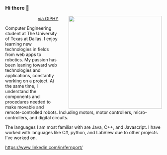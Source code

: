 ### Hi there 👋

<img src="https://media1.giphy.com/media/2xu5zpSV3oqKcCSZ49/giphy.gif?cid=790b7611610ebe80d1fa1d1f5d5a4e9abc2c8522d631b570&rid=giphy.gif&ct=g" height="300px" align="right" style="padding-left:30px"></img>
<p align="right"><a href="https://giphy.com/gifs/art-pixel-8bit-2xu5zpSV3oqKcCSZ49">via GIPHY</a></p>

Computer Engineering student at The University of Texas at Dallas. I enjoy learning new technologies in fields from web apps to robotics. My passion has been leaning toward web technologies and applications, constantly working on a project. At the same time, I understand the components and procedures needed to make movable and remote-controlled robots. Including motors, motor controllers, micro-controllers, and digital circuits.

The languages I am most familiar with are Java, C++, and Javascript. I have worked with languages like C#, python, and LabView due to other projects I've worked on.

https://www.linkedin.com/in/fernport/


<!-- You can find more links here
https://linktr.ee/Fernando4242 -->
